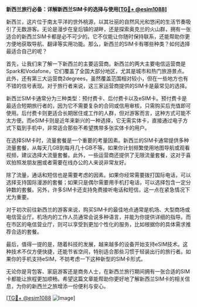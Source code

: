 **新西兰旅行必备：详解新西兰SIM卡的选择与使用[[TG💪+ @esim1088](https://t.me/s/esim1088)]**

新西兰，这片位于南太平洋的世外桃源，以其壮丽的自然风光和悠闲的生活节奏吸引了无数游客。无论是漫步在皇后镇的湖畔，还是探索奥克兰的火山群，拥有一张适合的新西兰SIM卡都是必不可少的。它不仅能让你随时保持联系，还能帮助你更方便地获取导航、翻译等实用功能。那么，新西兰的SIM卡有哪些种类？如何选择最适合自己的呢？

首先，让我们来了解一下新西兰的主要运营商。新西兰的两大主要电信运营商是Spark和Vodafone，它们覆盖了全国大部分地区，尤其是城市和热门旅游景点。此外，还有第三大运营商2degrees，虽然覆盖范围相对较小，但在一些地方也有不错的信号表现。对于旅行者来说，这三家运营商提供的SIM卡是最常见的选择。

新西兰SIM卡通常分为三种类型：预付费卡、后付费卡以及eSIM卡。预付费卡是最适合短期旅行者的，因为它不需要复杂的合同或信用审核，只需购买后充值即可使用。后付费卡则更适合长期居住或工作的人群，但对游客而言，这种方式可能不太方便。而eSIM卡则是近年来新兴的一种选择，它无需实体卡，直接通过电子方式下载到手机中，非常适合那些不希望携带多张实体卡的用户。

在选择SIM卡时，流量套餐是一个重要的考量因素。新西兰的SIM卡通常提供多种流量套餐，从每天几GB到每月几十GB不等。如果你计划频繁使用地图导航或观看视频，建议选择大流量套餐。此外，一些运营商还提供了无限流量套餐，这对于喜欢拍照发朋友圈或者需要在线办公的人来说非常友好。

除了流量，通话和短信也是需要考虑的因素。如果你经常需要拨打国际电话，可以选择支持国际漫游的套餐；如果只是偶尔需要用手机打电话，可以选择包含一定分钟数的套餐。另外，许多SIM卡还支持免费接听电话和短信，这一点在紧急情况下尤为重要。

对于初次前往新西兰的游客来说，购买SIM卡的最佳地点通常是机场、大型商场或电信营业厅。机场内的工作人员通常会说多种语言，并能为你提供详细的指导。而在市区的电信营业厅，则可以享受到更加个性化的服务，比如根据你的具体需求推荐合适的套餐。

最后，值得一提的是，随着科技的发展，越来越多的设备开始支持eSIM技术。这种技术不仅方便快捷，还能节省空间，特别适合那些习惯于轻装出行的旅行者。如果你的手机支持eSIM，不妨考虑一下这种新型的SIM卡形式。

无论你是背包客、家庭游客还是商务人士，在新西兰旅行期间拥有一张合适的SIM卡都能让旅程更加顺畅。希望这篇文章能帮助你更好地了解新西兰SIM卡的相关信息，为你的新西兰之旅增添一份便利与安心。

[[TG💪+ @esim1088](https://t.me/s/esim1088) ![Image](https://i.postimg.cc/4NQfJmqS/Snipaste-2025-05-13-00-14-12.png)]